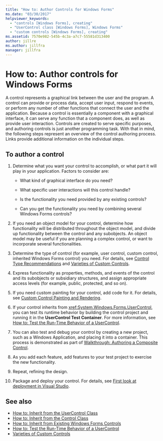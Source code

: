 ```yaml
---
title: "How to: Author Controls for Windows Forms"
ms.date: "03/30/2017"
helpviewer_keywords:
  - "controls [Windows Forms], creating"
  - "UserControl class [Windows Forms], Windows Forms"
  - "custom controls [Windows Forms], creating"
ms.assetid: 7570e982-545b-4c3a-a7c7-55581d313400
author: jillre
ms.author: jillfra
manager: jillfra
---
```

# How to: Author controls for Windows Forms

A control represents a graphical link between the user and the program. A control can provide or process data, accept user input, respond to events, or perform any number of other functions that connect the user and the application. Because a control is essentially a component with a graphical interface, it can serve any function that a component does, as well as provide user interaction. Controls are created to serve specific purposes, and authoring controls is just another programming task. With that in mind, the following steps represent an overview of the control authoring process. Links provide additional information on the individual steps.

## To author a control

1. Determine what you want your control to accomplish, or what part it will play in your application. Factors to consider are:

    - What kind of graphical interface do you need?

    - What specific user interactions will this control handle?

    - Is the functionality you need provided by any existing controls?

    - Can you get the functionality you need by combining several Windows Forms controls?

2. If you need an object model for your control, determine how functionality will be distributed throughout the object model, and divide up functionality between the control and any subobjects. An object model may be useful if you are planning a complex control, or want to incorporate several functionalities.

3. Determine the type of control (for example, user control, custom control, inherited Windows Forms control) you need. For details, see [Control Type Recommendations](control-type-recommendations.md) and [Varieties of Custom Controls](varieties-of-custom-controls.md).

4. Express functionality as properties, methods, and events of the control and its subobjects or subsidiary structures, and assign appropriate access levels (for example, public, protected, and so on).

5. If you need custom painting for your control, add code for it. For details, see [Custom Control Painting and Rendering](custom-control-painting-and-rendering.md).

6. If your control inherits from <xref:System.Windows.Forms.UserControl>, you can test its runtime behavior by building the control project and running it in the **UserControl Test Container**. For more information, see [How to: Test the Run-Time Behavior of a UserControl](how-to-test-the-run-time-behavior-of-a-usercontrol.md).

7. You can also test and debug your control by creating a new project, such as a Windows Application, and placing it into a container. This process is demonstrated as part of [Walkthrough: Authoring a Composite Control](walkthrough-authoring-a-composite-control-with-visual-csharp.md).

8. As you add each feature, add features to your test project to exercise the new functionality.

9. Repeat, refining the design.

10. Package and deploy your control. For details, see [First look at deployment in Visual Studio](/visualstudio/deployment/deploying-applications-services-and-components).

## See also

- [How to: Inherit from the UserControl Class](how-to-inherit-from-the-usercontrol-class.md)
- [How to: Inherit from the Control Class](how-to-inherit-from-the-control-class.md)
- [How to: Inherit from Existing Windows Forms Controls](how-to-inherit-from-existing-windows-forms-controls.md)
- [How to: Test the Run-Time Behavior of a UserControl](how-to-test-the-run-time-behavior-of-a-usercontrol.md)
- [Varieties of Custom Controls](varieties-of-custom-controls.md)
